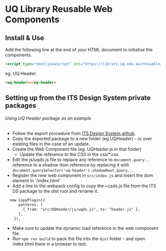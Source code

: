 # UQ Library Reusable Web Components

## Install & Use

Add the following line at the end of your HTML document to initialise the components. 
```html
<script type="text/javascript" src="https://library.uq.edu.au/resuable/uq-lib-resusable.min.js"></script>
```

eg. UQ Header:
```html
<uq-header></uq-header>
```


## Setting up from the ITS Design System private packages
###### _Using UQ Header package as an example_

- Follow the export procedure from [ITS Design System github](https://github.com/uq-its-ss/design-system/blob/master/packages/private-design-output/README.md).
- Copy the exported package to a new folder (eg UQHeader) - or over existing files in the case of an update.
- Create the Web Component file (eg. UQHeader.js in that folder)
  - Update the reference to the CSS in the css/*.css
- Edit the js/uqds.js file to replace any reference to `document.query...` reference to a shadow dom reference by replacing it with `document.querySelector('uq-header').shadowRoot.query...`
- Register the new web component in `src/index.js` and insert the dom element in `/index.html'
- Add a line to the webpack config to copy the ~usds.js file from the ITS DS package to the dist root and rename it.
```html
  new CopyPlugin({
      patterns: [
        { from: "src/UQHeader/js/uqds.js", to: "header.js" },
      ],
    }),
```
- Make sure to update the dynamic load reference in the web component file.
- Run `npm run build` to pack the file into the `dist` folder - and open index.html there in a browser to test.
